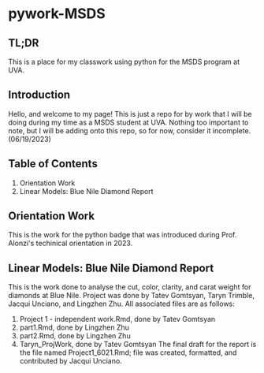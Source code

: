 # pywork-MSDS

## TL;DR
This is a place for my classwork using python for the MSDS program at UVA.

## Introduction
Hello, and welcome to my page! This is just a repo for by work that I will be doing during my time as a MSDS student at UVA. Nothing too important to note, but I will be adding onto this repo, so for now, consider it incomplete. (06/19/2023)

## Table of Contents
1. Orientation Work
2. Linear Models: Blue Nile Diamond Report

## Orientation Work
This is the work for the python badge that was introduced during Prof. Alonzi's techinical orientation in 2023.

## Linear Models: Blue Nile Diamond Report
This is the work done to analyse the cut, color, clarity, and carat weight for diamonds at Blue Nile. Project was done by Tatev Gomtsyan, Taryn Trimble, Jacqui Unciano, and Lingzhen Zhu. All associated files are as follows:
1. Project 1 - independent work.Rmd, done by Tatev Gomtsyan
2. part1.Rmd, done by Lingzhen Zhu
3. part2.Rmd, done by Lingzhen Zhu
4. Taryn_ProjWork, done by Tatev Gomtsyan
The final draft for the report is the file named Project1_6021.Rmd; file was created, formatted, and contributed by Jacqui Unciano.

